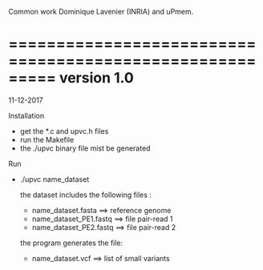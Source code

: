 Common work Dominique Lavenier (INRIA) and uPmem.

=========================================================
version 1.0
=========================================================
11-12-2017


Installation

- get the *.c and upvc.h files
- run the Makefile
- the ./upvc binary file mist be generated

Run

- ./upvc name_dataset

  the dataset includes the following files :
    - name_dataset.fasta      ==> reference genome
    - name_dataset_PE1.fastq  ==> file pair-read 1
    - name_dataset_PE2.fastq  ==> file pair-read 2

  the program generates the file:
    - name_dataset.vcf        ==> list of small variants

